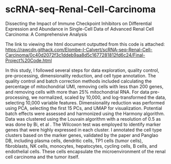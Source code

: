 # scRNA-seq-Renal-Cell-Carcinoma
Dissecting the Impact of Immune Checkpoint Inhibitors on Differential Expression and Abundance in Single-Cell Data of Advanced Renal Cell Carcinoma: A Comprehensive Analysis

The link to viewing the html document outputted from this code is attached: https://rawcdn.githack.com/Elombe-I-Calvert/scRNA-seq-Renal-Cell-Carcinoma/0c40d2072f3c1ddeb9aa8d5c1677281812fd6c24/Final-Project%20Code.html

In this study, I followed several steps for data exploration, quality control, pre-processing, dimensionality reduction, and cell type annotation. The quality control and batch correction methods included calculating the percentage of mitochondrial UMI, removing cells with less than 200 genes, and removing cells with more than 25% mitochondrial RNA. For data pre-processing, we normalized, scaled by 10,000, and log-transformed the data, selecting 10,000 variable features.
Dimensionality reduction was performed using PCA, selecting the first 15 PCs, and UMAP for visualization. Potential batch effects were assessed and harmonized using the Harmony algorithm. Data was clustered using the Louvain algorithm with a resolution of 0.5 as was done by Bi, et al . The Wilcoxon test was employed to identify marker genes that were highly expressed in each cluster.
I annotated the cell type clusters based on the marker genes, validated by the paper and Panglao DB, including plasma cells, dendritic cells, TP1 cells (tumor cells), fibroblasts, NK cells, monocytes, hepatocytes, cycling cells, B cells, and endothelial cells. These cells encapsulate the microenvironment of the renal cell carcinoma and the tumor itself.
